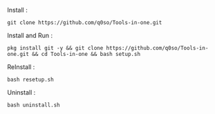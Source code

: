Install :
```
git clone https://github.com/q0so/Tools-in-one.git
```
Install and Run :
```
pkg install git -y && git clone https://github.com/q0so/Tools-in-one.git && cd Tools-in-one && bash setup.sh
```
ReInstall :
```
bash resetup.sh
```
Uninstall :
```
bash uninstall.sh
```
